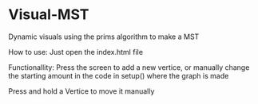 # Visual-MST
Dynamic visuals using the prims algorithm to make a MST

How to use:
Just open the index.html file

Functionallity:
Press the screen to add a new vertice, or manually change the starting amount in the code in setup() where the graph is made

Press and hold a Vertice to move it manually
